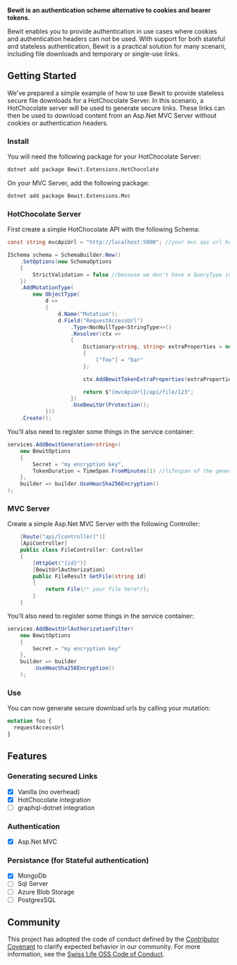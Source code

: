 **Bewit is an authentication scheme alternative to cookies and bearer tokens.**

Bewit enables you to provide authentication in use cases where cookies and authentication headers can not be used. With support for both stateful and stateless authentication, Bewit is a practical solution for many scenarii, including file downloads and temporary or single-use links.

## Getting Started

We've prepared a simple example of how to use Bewit to provide stateless secure file downloads for a HotChocolate Server.
In this scenario, a HotChocolate server will be used to generate secure links. These links can then be used to download content from an Asp.Net MVC Server without cookies or authentication headers.

### Install

You will need the following package for your HotChocolate Server:

```bash
dotnet add package Bewit.Extensions.HotChocolate
```

On your MVC Server, add the following package:

```bash
dotnet add package Bewit.Extensions.Mvc
```

### HotChocolate Server

First create a simple HotChocolate API with the following Schema:

```csharp
const string mvcApiUrl = "http://localhost:5000"; //your mvc api url here

ISchema schema = SchemaBuilder.New()
    .SetOptions(new SchemaOptions
    {
        StrictValidation = false //because we don't have a QueryType in this example
    })
    .AddMutationType(
        new ObjectType(
            d =>
            {
                d.Name("Mutation");
                d.Field("RequestAccessUrl")
                    .Type<NonNullType<StringType>>()
                    .Resolver(ctx =>
                    {
                        Dictionary<string, string> extraProperties = new()
                        {
                            ["foo"] = "bar"
                        };

                        ctx.AddBewitTokenExtraProperties(extraProperties);

                        return $"{mvcApiUrl}/api/file/123";
                    })
                    .UseBewitUrlProtection();
            }))
    .Create();
```

You'll also need to register some things in the service container:

```csharp
services.AddBewitGeneration<string>(
    new BewitOptions
    {
        Secret = "my encryption key",
        TokenDuration = TimeSpan.FromMinutes(1) //lifespan of the generated url
    },
    builder => builder.UseHmacSha256Encryption()
);
```

### MVC Server

Create a simple Asp.Net MVC Server with the following Controller:

```csharp
    [Route("api/[controller]")]
    [ApiController]
    public class FileController: Controller
    {
        [HttpGet("{id}")]
        [BewitUrlAuthorization]
        public FileResult GetFile(string id)
        {
            return File(/* your file here*/);
        }
    }
```

You'll also need to register some things in the service container:

```csharp
services.AddBewitUrlAuthorizationFilter(
    new BewitOptions
    {
        Secret = "my encryption key"
    },
    builder => builder
        .UseHmacSha256Encryption()
    );
```

### Use

You can now generate secure download urls by calling your mutation:

```graphql
mutation foo {
  requestAccessUrl
}
```

## Features

### Generating secured Links

- [x] Vanilla (no overhead)
- [x] HotChocolate integration
- [ ] graphql-dotnet integration

### Authentication

- [x] Asp.Net MVC

### Persistance (for Stateful authentication)

- [x] MongoDb
- [ ] Sql Server
- [ ] Azure Blob Storage
- [ ] PostgresSQL

## Community

This project has adopted the code of conduct defined by the [Contributor Covenant](https://contributor-covenant.org/)
to clarify expected behavior in our community. For more information, see the [Swiss Life OSS Code of Conduct](https://swisslife-oss.github.io/coc).
